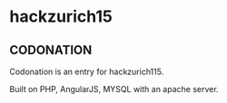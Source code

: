 # hackzurich15
## CODONATION ##

Codonation is an entry for hackzurich115.

Built on PHP, AngularJS, MYSQL with an apache server. 
